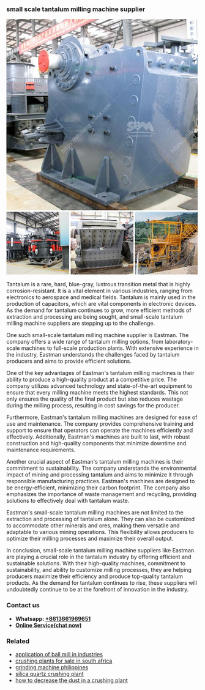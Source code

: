 <h3>small scale tantalum milling machine supplier</h3><img src='1704857089.jpg' alt=''><p>Tantalum is a rare, hard, blue-gray, lustrous transition metal that is highly corrosion-resistant. It is a vital element in various industries, ranging from electronics to aerospace and medical fields. Tantalum is mainly used in the production of capacitors, which are vital components in electronic devices. As the demand for tantalum continues to grow, more efficient methods of extraction and processing are being sought, and small-scale tantalum milling machine suppliers are stepping up to the challenge.</p><p>One such small-scale tantalum milling machine supplier is Eastman. The company offers a wide range of tantalum milling options, from laboratory-scale machines to full-scale production plants. With extensive experience in the industry, Eastman understands the challenges faced by tantalum producers and aims to provide efficient solutions.</p><p>One of the key advantages of Eastman's tantalum milling machines is their ability to produce a high-quality product at a competitive price. The company utilizes advanced technology and state-of-the-art equipment to ensure that every milling machine meets the highest standards. This not only ensures the quality of the final product but also reduces wastage during the milling process, resulting in cost savings for the producer.</p><p>Furthermore, Eastman's tantalum milling machines are designed for ease of use and maintenance. The company provides comprehensive training and support to ensure that operators can operate the machines efficiently and effectively. Additionally, Eastman's machines are built to last, with robust construction and high-quality components that minimize downtime and maintenance requirements.</p><p>Another crucial aspect of Eastman's tantalum milling machines is their commitment to sustainability. The company understands the environmental impact of mining and processing tantalum and aims to minimize it through responsible manufacturing practices. Eastman's machines are designed to be energy-efficient, minimizing their carbon footprint. The company also emphasizes the importance of waste management and recycling, providing solutions to effectively deal with tantalum waste.</p><p>Eastman's small-scale tantalum milling machines are not limited to the extraction and processing of tantalum alone. They can also be customized to accommodate other minerals and ores, making them versatile and adaptable to various mining operations. This flexibility allows producers to optimize their milling processes and maximize their overall output.</p><p>In conclusion, small-scale tantalum milling machine suppliers like Eastman are playing a crucial role in the tantalum industry by offering efficient and sustainable solutions. With their high-quality machines, commitment to sustainability, and ability to customize milling processes, they are helping producers maximize their efficiency and produce top-quality tantalum products. As the demand for tantalum continues to rise, these suppliers will undoubtedly continue to be at the forefront of innovation in the industry.</p><h3>Contact us</h3><ul><li><strong>Whatsapp:&nbsp;<a href="https://wa.me/8613661969651">+8613661969651</a></strong></li><li><a href="https://swt.shibang-china.com/?git&amp;zhl&amp;small scale tantalum milling machine supplier"><strong>Online Service(chat now)</strong></a></li></ul><h3>Related</h3><ul><li><a href='application of ball mill in industries.md'>application of ball mill in industries</a></li><li><a href='crushing plants for sale in south africa.md'>crushing plants for sale in south africa</a></li><li><a href='grinding machine philippines.md'>grinding machine philippines</a></li><li><a href='silica quartz crushing plant.md'>silica quartz crushing plant</a></li><li><a href='how to decrease the dust in a crushing plant.md'>how to decrease the dust in a crushing plant</a></li></ul>